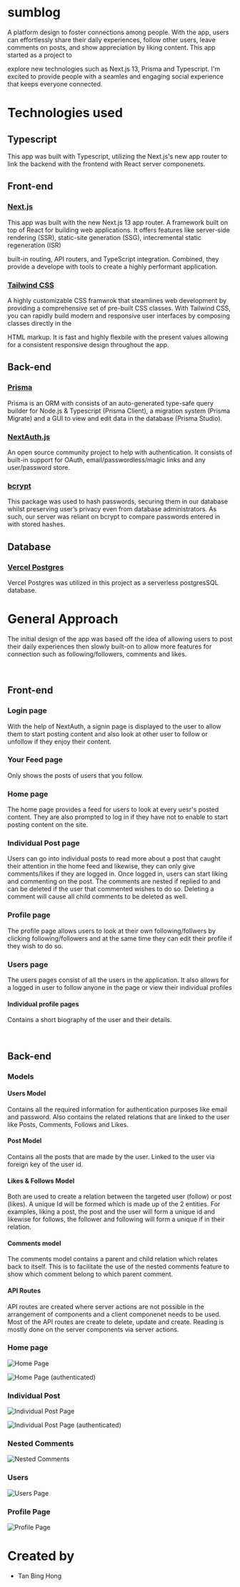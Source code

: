 # sumblog

A platform design to foster connections among people. With the app, users can effortlessly share their daily experiences, follow other users, leave comments on posts, and show appreciation by liking content. This app started as a project to

explore new technologies such as Next.js 13, Prisma and Typescript. I'm excited to provide people with a seamles and engaging social experience that keeps everyone connected.

# Technologies used

## Typescript

This app was built with Typescript, utilizing the Next.js's new app router to link the backend with the frontend with React server componenets.

## Front-end

### <a href="https://nextjs.org/" target="_blank" >Next.js</a>

This app was built with the new Next.js 13 app router. A framework built on top of React for building web applications. It offers features like server-side rendering (SSR), static-site generation (SSG), intecremental static regeneration (ISR)

built-in routing, API routers, and TypeScript integration. Combined, they provide a develope with tools to create a highly performant application.

### <a href="https://tailwindcss.com/" target="_blank" >Tailwind CSS</a>

A highly customizable CSS framwrok that steamlines web development by providing a comprehensive set of pre-built CSS classes. With Tailwind CSS, you can rapidly build modern and responsive user interfaces by composing classes directly in the

HTML markup. It is fast and highly flexbile with the present values allowing for a consistent responsive design throughout the app.

## Back-end

### <a href="https://www.prisma.io/" target="_blank" >Prisma</a>

Prisma is an ORM with consists of an auto-generated type-safe query builder for Node.js & Typescript (Prisma Client), a migration system (Prisma Migrate) and a GUI to view and edit data in the database (Prisma Studio).

### <a href="https://next-auth.js.org/" target="_blank" >NextAuth.js</a>

An open source community project to help with authentication. It consists of built-in support for OAuth, email/passwordless/magic links and any user/password store.

### <a href="https://github.com/kelektiv/node.bcrypt.js" target="_blank" >bcrypt</a>

This package was used to hash passwords, securing them in our database whilst preserving user’s privacy even from database administrators. As such, our server was reliant on bcrypt to compare passwords entered in with stored hashes.

## Database

### <a href="https://vercel.com/storage/postgres" target="_blank" >Vercel Postgres</a>

Vercel Postgres was utilized in this project as a serverless postgresSQL database.

# General Approach

The initial design of the app was based off the idea of allowing users to post their daily experiences then slowly built-on to allow more features for connection such as following/followers, comments and likes.

<br/>

## Front-end

### Login page

With the help of NextAuth, a signin page is displayed to the user to allow them to start posting content and also look at other user to follow or unfollow if they enjoy their content.

### Your Feed page

Only shows the posts of users that you follow.

### Home page

The home page provides a feed for users to look at every uesr's posted content. They are also prompted to log in if they have not to enable to start posting content on the site.

### Individual Post page

Users can go into individual posts to read more about a post that caught their attention in the home feed and likewise, they can only give comments/likes if they are logged in. Once logged in, users can start liking and commenting on the post. The comments are nested if replied to and can be deleted if the user that commented wishes to do so. Deleting a comment will cause all child comments to be deleted as well.

### Profile page

The profile page allows users to look at their own following/follwers by clicking following/followers and at the same time they can edit their profile if they wish to do so.

### Users page

The users pages consist of all the users in the application. It also allows for a logged in user to follow anyone in the page or view their individual profiles

#### Individual profile pages

Contains a short biography of the user and their details.

<br/>

## Back-end

### Models

#### Users Model

Contains all the required information for authentication purposes like email and password. Also contains the related relations that are linked to the user like Posts, Comments, Follows and Likes.

#### Post Model

Contains all the posts that are made by the user. Linked to the user via foreign key of the user id.

#### Likes & Follows Model

Both are used to create a relation between the targeted user (follow) or post (likes). A unique Id will be formed which is made up of the 2 entities. For examples, liking a post, the post and the user will form a unique id and likewise for follows, the follower and following will form a unique if in their relation.

#### Comments model

The comments model contains a parent and child relation which relates back to itself. This is to facilitate the use of the nested comments feature to show which comment belong to which parent comment.

#### API Routes

API routes are created where server actions are not possible in the arrangement of components and a client componenet needs to be used. Most of the API routes are create to delete, update and create. Reading is mostly done on the server components via server actions.

### Home page

![Home Page](sumblog/public/assets/homepage.png)

![Home Page (authenticated)](sumblog/public/assets/homepageauthenitcated.png)

### Individual Post

![Individual Post Page](sumblog/public/assets/individualpostpage.png)

![Individual Post Page (authenticated)](sumblog/public/assets/individualpostauthenticated.png)

### Nested Comments

![Nested Comments](sumblog/public/assets/nestedcomments.png)

### Users

![Users Page](sumblog/public/assets/userspage.png)

### Profile Page

![Profile Page](sumblog/public/assets/profilepage.png)

# Created by

- Tan Bing Hong
